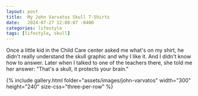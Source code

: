 ```yaml
---
layout: post
title:  My John Varvatos Skull T-Shirts
date:   2024-07-27 12:08:07 -0400
categories: lifestyle
tags: [lifestyle, skull]
---
```



Once a little kid in the Child Care center asked me what's on my shirt, he didn't really understand the skull graphic and why I like it. And I didn't know how to answer. Later when I talked to one of the teachers there, she told me her answer: "That's a skull, it protects your brain."


{% include gallery.html folder="assets/images/john-varvatos" width="300" height="240" size-css="three-per-row" %}

